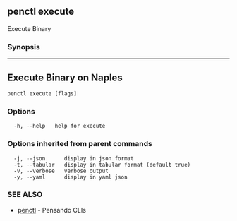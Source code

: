 ## penctl execute

Execute Binary

### Synopsis



-----------------------------------
 Execute Binary on Naples 
-----------------------------------


```
penctl execute [flags]
```

### Options

```
  -h, --help   help for execute
```

### Options inherited from parent commands

```
  -j, --json      display in json format
  -t, --tabular   display in tabular format (default true)
  -v, --verbose   verbose output
  -y, --yaml      display in yaml json
```

### SEE ALSO
* [penctl](penctl.md)	 - Pensando CLIs

